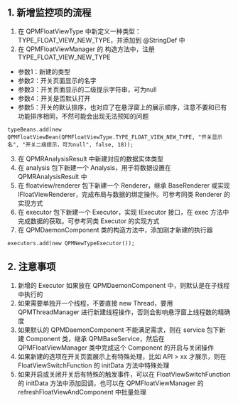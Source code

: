 ## 1. 新增监控项的流程

1. 在 QPMFloatViewType 中新定义一种类型：TYPE_FLOAT_VIEW_NEW_TYPE，并添加到 @StringDef 中
2. 在 QPMFloatViewManager 的 构造方法中，注册 TYPE_FLOAT_VIEW_NEW_TYPE

- 参数1：新建的类型
- 参数2：开关页面显示的名字
- 参数3：开关页面显示的二级提示字符串，可为null
- 参数4：开关是否默认打开
- 参数5：开关的默认排序，也对应了在悬浮窗上的展示顺序，注意不要和已有功能排序相同，不然可能会出现无法预知的问题

```
typeBeans.add(new QPMFloatViewBean(QPMFloatViewType.TYPE_FLOAT_VIEW_NEW_TYPE, "开关显示名", "开关二级提示，可为null", false, 18));
```

3. 在 QPMRAnalysisResult 中新建对应的数据实体类型
4. 在 analysis 包下新建一个 Analysis，用于将数据设置在 QPMRAnalysisResult 中
5. 在 floatview/renderer 包下新建一个 Renderer，继承 BaseRenderer 或实现 IFloatViewRenderer，完成布局与数据的绑定操作。可参考同类 Renderer 的实现方式
6. 在 executor 包下新建一个 Executor，实现 IExecutor 接口，在 exec 方法中完成数据的获取。可参考同类 Executor 的实现方式
7. 在 QPMDaemonComponent 类的构造方法中，添加刚才新建的执行器

```
executors.add(new QPMNewTypeExecutor());
```

## 2. 注意事项

1. 新增的 Executor 如果放在 QPMDaemonComponent 中，则默认是在子线程中执行的
2. 如果需要单独开一个线程，不要直接 new Thread，要用 QPMThreadManager 进行新建线程操作，否则会影响悬浮窗上线程数的精确度
3. 如果默认的 QPMDaemonComponent 不能满足需求，则在 service 包下新建 Component 类，继承 QPMBaseService，然后在 QPMFloatViewManager 类中完成这个 Component 的开启与关闭操作
4. 如果新建的选项在开关页面展示上有特殊处理，比如 API > xx 才展示，则在 FloatViewSwitchFunction 的 initData 方法中特殊处理
5. 如果开启或关闭开关后有特殊的触发事件，可以在 FloatViewSwitchFunction 的 initData 方法中添加回调，也可以在 QPMFloatViewManager 的 refreshFloatViewAndComponent 中批量处理